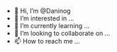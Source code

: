 - 👋 Hi, I’m @Daninog
- 👀 I’m interested in ...
- 🌱 I’m currently learning ...
- 💞️ I’m looking to collaborate on ...
- 📫 How to reach me ...

<!---
Daninog/Daninog is a ✨ special ✨ repository because its `README.md` (this file) appears on your GitHub profile.
You can click the Preview link to take a look at your changes.
--->
